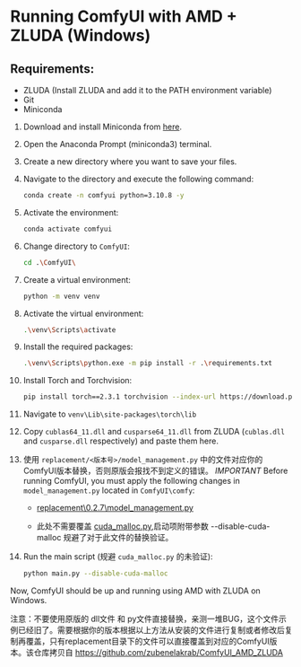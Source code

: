 # Running ComfyUI with AMD + ZLUDA (Windows)

## Requirements:
- ZLUDA (Install ZLUDA and add it to the PATH environment variable)
- Git
- Miniconda

1. Download and install Miniconda from [here](https://docs.anaconda.com/free/miniconda/index.html).

2. Open the Anaconda Prompt (miniconda3) terminal.

3. Create a new directory where you want to save your files.

4. Navigate to the directory and execute the following command: 
    ```bash
    conda create -n comfyui python=3.10.8 -y
    ```

5. Activate the environment:
    ```bash
    conda activate comfyui
    ```

6. Change directory to `ComfyUI`:
    ```bash
    cd .\ComfyUI\
    ```

7. Create a virtual environment:
    ```bash
    python -m venv venv
    ```

8. Activate the virtual environment:
    ```bash
    .\venv\Scripts\activate
    ```

9. Install the required packages:
    ```bash
    .\venv\Scripts\python.exe -m pip install -r .\requirements.txt
    ```

10. Install Torch and Torchvision:
    ```bash
    pip install torch==2.3.1 torchvision --index-url https://download.pytorch.org/whl/cu118
    ```

11. Navigate to `venv\Lib\site-packages\torch\lib`


12. Copy `cublas64_11.dll` and `cusparse64_11.dll` from ZLUDA (`cublas.dll` and `cusparse.dll` respectively) and paste them here.


13. 使用 `replacement/<版本号>/model_management.py` 中的文件对应你的ComfyUI版本替换，否则原版会报找不到定义的错误。
*IMPORTANT* Before running ComfyUI, you must apply the following changes in `model_management.py` located in `ComfyUI\comfy`:

    * [replacement\0.2.7\model_management.py](https://github.com/zubenelakrab/ComfyUI_AMD_ZLUDA/commit/9ade8ca17156c7e18949f07180c1aee976b1d0d6)

    * 此处不需要覆盖 [cuda_malloc.py](https://github.com/zubenelakrab/ComfyUI_AMD_ZLUDA/commit/b3b993d194bdbdd67c1178a95f1fe823e13b7ff6),启动项附带参数 --disable-cuda-malloc 规避了对于此文件的替换验证。
          
14. Run the main script (规避 `cuda_malloc.py` 的未验证):
    ```bash
    python main.py --disable-cuda-malloc
    ```

Now, ComfyUI should be up and running using AMD with ZLUDA on Windows.

注意：不要使用原版的 dll文件 和 py文件直接替换，亲测一堆BUG，这个文件示例已经旧了。需要根据你的版本根据以上方法从安装的文件进行复制或者修改后复制再覆盖，只有replacement目录下的文件可以直接覆盖到对应的ComfyUI版本。该仓库拷贝自 https://github.com/zubenelakrab/ComfyUI_AMD_ZLUDA